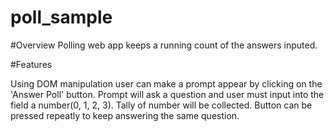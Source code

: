 # poll_sample

#Overview
Polling web app keeps a running count of the answers inputed.

#Features

Using DOM manipulation user can make a prompt appear by clicking on the 'Answer Poll' button. Prompt will ask a question and user must input into the field a number(0, 1, 2, 3). Tally of number will be collected. Button can be pressed repeatly to keep answering the same question. 